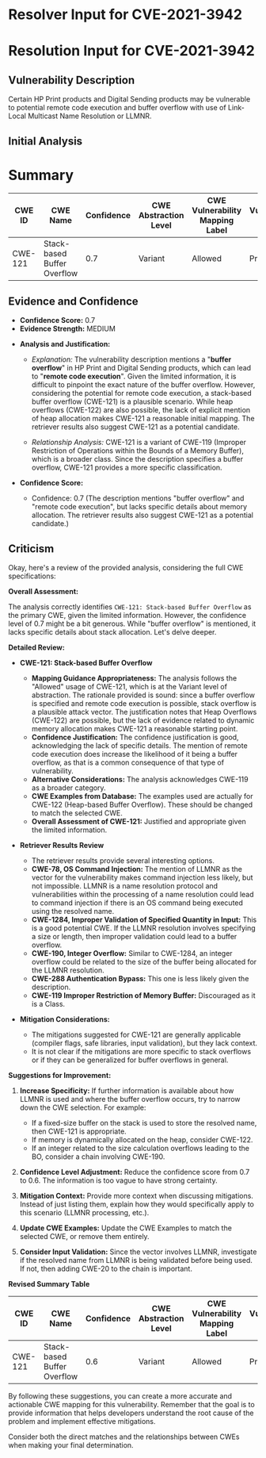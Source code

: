 # Resolver Input for CVE-2021-3942

# Resolution Input for CVE-2021-3942

## Vulnerability Description
Certain HP Print products and Digital Sending products may be vulnerable to potential remote code execution and buffer overflow with use of Link-Local Multicast Name Resolution or LLMNR.

## Initial Analysis
# Summary
| CWE ID | CWE Name | Confidence | CWE Abstraction Level | CWE Vulnerability Mapping Label | CWE-Vulnerability Mapping Notes |
|---|---|---|---|---|---|
| CWE-121 | Stack-based Buffer Overflow | 0.7 | Variant | Allowed | Primary CWE |

## Evidence and Confidence

*   **Confidence Score:** 0.7
*   **Evidence Strength:** MEDIUM

- **Analysis and Justification:**  
  - *Explanation:* The vulnerability description mentions a "**buffer overflow**" in HP Print and Digital Sending products, which can lead to "**remote code execution**". Given the limited information, it is difficult to pinpoint the exact nature of the buffer overflow. However, considering the potential for remote code execution, a stack-based buffer overflow (CWE-121) is a plausible scenario. While heap overflows (CWE-122) are also possible, the lack of explicit mention of heap allocation makes CWE-121 a reasonable initial mapping. The retriever results also suggest CWE-121 as a potential candidate.
  
  - *Relationship Analysis:* CWE-121 is a variant of CWE-119 (Improper Restriction of Operations within the Bounds of a Memory Buffer), which is a broader class. Since the description specifies a buffer overflow, CWE-121 provides a more specific classification.

- **Confidence Score:**  
  - Confidence: 0.7 (The description mentions "buffer overflow" and "remote code execution", but lacks specific details about memory allocation. The retriever results also suggest CWE-121 as a potential candidate.)

## Criticism
Okay, here's a review of the provided analysis, considering the full CWE specifications:

**Overall Assessment:**

The analysis correctly identifies `CWE-121: Stack-based Buffer Overflow` as the primary CWE, given the limited information. However, the confidence level of 0.7 might be a bit generous. While "buffer overflow" is mentioned, it lacks specific details about stack allocation. Let's delve deeper.

**Detailed Review:**

*   **CWE-121: Stack-based Buffer Overflow**

    *   **Mapping Guidance Appropriateness:** The analysis follows the "Allowed" usage of CWE-121, which is at the Variant level of abstraction. The rationale provided is sound: since a buffer overflow is specified and remote code execution is possible, stack overflow is a plausible attack vector. The justification notes that Heap Overflows (CWE-122) are possible, but the lack of evidence related to dynamic memory allocation makes CWE-121 a reasonable starting point.
    *   **Confidence Justification:** The confidence justification is good, acknowledging the lack of specific details. The mention of remote code execution does increase the likelihood of it being a buffer overflow, as that is a common consequence of that type of vulnerability.
    *   **Alternative Considerations:** The analysis acknowledges CWE-119 as a broader category.
    *   **CWE Examples from Database:** The examples used are actually for CWE-122 (Heap-based Buffer Overflow). These should be changed to match the selected CWE.
    *   **Overall Assessment of CWE-121:** Justified and appropriate given the limited information.

*   **Retriever Results Review**

    *   The retriever results provide several interesting options.
    *   **CWE-78, OS Command Injection:** The mention of LLMNR as the vector for the vulnerability makes command injection less likely, but not impossible. LLMNR is a name resolution protocol and vulnerabilities within the processing of a name resolution could lead to command injection if there is an OS command being executed using the resolved name.
    *   **CWE-1284, Improper Validation of Specified Quantity in Input:** This is a good potential CWE. If the LLMNR resolution involves specifying a size or length, then improper validation could lead to a buffer overflow.
    *   **CWE-190, Integer Overflow:** Similar to CWE-1284, an integer overflow could be related to the size of the buffer being allocated for the LLMNR resolution.
    *   **CWE-288 Authentication Bypass:** This one is less likely given the description.
    *   **CWE-119 Improper Restriction of Memory Buffer:** Discouraged as it is a Class.

*   **Mitigation Considerations:**

    *   The mitigations suggested for CWE-121 are generally applicable (compiler flags, safe libraries, input validation), but they lack context.
    *   It is not clear if the mitigations are more specific to stack overflows or if they can be generalized for buffer overflows in general.

**Suggestions for Improvement:**

1.  **Increase Specificity:** If further information is available about how LLMNR is used and where the buffer overflow occurs, try to narrow down the CWE selection. For example:

    *   If a fixed-size buffer on the stack is used to store the resolved name, then CWE-121 is appropriate.
    *   If memory is dynamically allocated on the heap, consider CWE-122.
    *   If an integer related to the size calculation overflows leading to the BO, consider a chain involving CWE-190.

2.  **Confidence Level Adjustment:** Reduce the confidence score from 0.7 to 0.6. The information is too vague to have strong certainty.

3.  **Mitigation Context:** Provide more context when discussing mitigations.  Instead of just listing them, explain how they would specifically apply to this scenario (LLMNR processing, etc.).

4.  **Update CWE Examples:** Update the CWE Examples to match the selected CWE, or remove them entirely.

5. **Consider Input Validation:** Since the vector involves LLMNR, investigate if the resolved name from LLMNR is being validated before being used. If not, then adding CWE-20 to the chain is important.

**Revised Summary Table**

| CWE ID | CWE Name | Confidence | CWE Abstraction Level | CWE Vulnerability Mapping Label | CWE-Vulnerability Mapping Notes |
|---|---|---|---|---|---|
| CWE-121 | Stack-based Buffer Overflow | 0.6 | Variant | Allowed | Primary CWE |

By following these suggestions, you can create a more accurate and actionable CWE mapping for this vulnerability. Remember that the goal is to provide information that helps developers understand the root cause of the problem and implement effective mitigations.

Consider both the direct matches and the relationships between CWEs
when making your final determination.
        